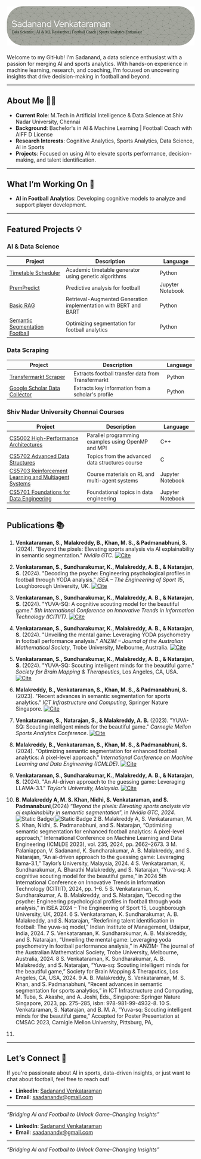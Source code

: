 ![Header](./github-header-image3.png)
---

Welcome to my GitHub! I'm Sadanand, a data science enthusiast with a passion for merging AI and sports analytics. With hands-on experience in machine learning, research, and coaching, I'm focused on uncovering insights that drive decision-making in football and beyond.

---

## About Me 🧑‍💻
- **Current Role**: M.Tech in Artificial Intelligence & Data Science at Shiv Nadar University, Chennai
- **Background**: Bachelor's in AI & Machine Learning | Football Coach with AIFF D License
- **Research Interests**: Cognitive Analytics, Sports Analytics, Data Science, AI in Sports
- **Projects**: Focused on using AI to elevate sports performance, decision-making, and talent identification.

---

## What I’m Working On 🚀
- **AI in Football Analytics**: Developing cognitive models to analyze and support player development.

---

## Featured Projects 💡

### AI & Data Science

| Project | Description | Language |
| ------- | ----------- | -------- |
| [Timetable Scheduler](https://github.com/sadanandv/Timetable-Scheduler-using-Genetic-Algorithm) | Academic timetable generator using genetic algorithms | Python |
| [PremPredict](https://github.com/sadanandv/PremPredict) | Predictive analysis for football | Jupyter Notebook |
| [Basic RAG](https://github.com/sadanandv/Basic-RAG) | Retrieval-Augmented Generation implementation with BERT and BART | Python |
| [Semantic Segmentation Football](https://github.com/sadanandv/Semantic_Segmentation_Football) | Optimizing segmentation for football analytics | Python |

### Data Scraping

| Project | Description | Language |
| ------- | ----------- | -------- |
| [Transfermarkt Scraper](https://github.com/sadanandv/transfermarkt-scraper) | Extracts football transfer data from Transfermarkt | Python |
| [Google Scholar Data Collector](https://github.com/sadanandv/Google-Scholar-Data-Collector) | Extracts key information from a scholar's profile | Python |

### Shiv Nadar University Chennai Courses

| Project | Description | Language |
| ------- | ----------- | -------- |
| [CS5002 High-Performance Architectures](https://github.com/sadanandv/CS5002High-Performance-Architectures-for-AI) | Parallel programming examples using OpenMP and MPI | C++ |
| [CS5702 Advanced Data Structures](https://github.com/sadanandv/CS5702AdvancedDataStructures-Algorithms) | Topics from the advanced data structures course | C |
| [CS5703 Reinforcement Learning and Multiagent Systems](https://github.com/sadanandv/CS5703-Reinforcement-Learning-and-Multiagent-Systems) | Course materials on RL and multi-agent systems | Jupyter Notebook |
| [CS5701 Foundations for Data Engineering](https://github.com/sadanandv/CS5701-Foundations-for-Data-Engineering) | Foundational topics in data engineering | Jupyter Notebook |

---
## Publications 📚

1. **Venkataraman, S., Malakreddy, B., Khan, M. S., & Padmanabhuni, S.** (2024). "Beyond the pixels: Elevating sports analysis via AI explainability in semantic segmentation." *Nvidia GTC*.
   [![Cite](https://img.shields.io/badge/Cite-blue?style=flat&logo=google-scholar)](https://scholar.google.com/)

2. **Venkataraman, S., Sundharakumar, K., Malakreddy, A. B., & Natarajan, S.** (2024). "Decoding the psyche: Engineering psychological profiles in football through YODA analysis." *ISEA – The Engineering of Sport 15*, Loughborough University, UK.
   [![Cite](https://img.shields.io/badge/Cite-blue?style=flat&logo=google-scholar)](https://scholar.google.com/)

3. **Venkataraman, S., Sundharakumar, K., Malakreddy, A. B., & Natarajan, S.** (2024). "YUVA-SQ: A cognitive scouting model for the beautiful game." *5th International Conference on Innovative Trends in Information Technology (ICITIIT)*.
   [![Cite](https://img.shields.io/badge/Cite-blue?style=flat&logo=google-scholar)](https://scholar.google.com/)

4. **Venkataraman, S., Sundharakumar, K., Malakreddy, A. B., & Natarajan, S.** (2024). "Unveiling the mental game: Leveraging YODA psychometry in football performance analysis." *ANZIM – Journal of the Australian Mathematical Society*, Trobe University, Melbourne, Australia.
   [![Cite](https://img.shields.io/badge/Cite-blue?style=flat&logo=google-scholar)](https://scholar.google.com/)

5. **Venkataraman, S., Sundharakumar, K., Malakreddy, A. B., & Natarajan, S.** (2024). "YUVA-SQ: Scouting intelligent minds for the beautiful game." *Society for Brain Mapping & Therapeutics*, Los Angeles, CA, USA.
   [![Cite](https://img.shields.io/badge/Cite-blue?style=flat&logo=google-scholar)](https://scholar.google.com/)

6. **Malakreddy, B., Venkataraman, S., Khan, M. S., & Padmanabhuni, S.** (2023). "Recent advances in semantic segmentation for sports analytics." *ICT Infrastructure and Computing*, Springer Nature Singapore.
   [![Cite](https://img.shields.io/badge/Cite-blue?style=flat&logo=google-scholar)](https://scholar.google.com/)

7. **Venkataraman, S., Natarajan, S., & Malakreddy, A. B.** (2023). "YUVA-SQ: Scouting intelligent minds for the beautiful game." *Carnegie Mellon Sports Analytics Conference*.
   [![Cite](https://img.shields.io/badge/Cite-blue?style=flat&logo=google-scholar)](https://scholar.google.com/)

8. **Malakreddy, B., Venkataraman, S., Khan, M. S., & Padmanabhuni, S.** (2024). "Optimizing semantic segmentation for enhanced football analytics: A pixel-level approach." *International Conference on Machine Learning and Data Engineering (ICMLDE)*.
   [![Cite](https://img.shields.io/badge/Cite-blue?style=flat&logo=google-scholar)](https://scholar.google.com/)

9. **Venkataraman, S., Sundharakumar, K., Malakreddy, A. B., & Natarajan, S.** (2024). "An AI-driven approach to the guessing game: Leveraging LLAMA-3.1." *Taylor’s University, Malaysia*.
   [![Cite](https://img.shields.io/badge/Cite-blue?style=flat&logo=google-scholar)](https://scholar.google.com/)

1. **B. Malakreddy A, M. S. Khan, Nidhi, S. Venkataraman, and S. Padmanabuni**,(2024) “_Beyond the pixels: Elevating sports analysis via ai explainability in semantic segmentation_”, in *Nvidia GTC, 2024*. 
 ![Static Badge](https://img.shields.io/badge/Poster)(![Static Badge](https://img.shields.io/badge/Poster)
2 B. Malakreddy A, S. Venkataraman, M. S. Khan, Nidhi, S. Padmanabhuni, and S. Natarajan,
“Optimizing semantic segmentation for enhanced football analytics: A pixel-level approach,”
International Conference on Machine Learning and Data Engineering (ICMLDE 2023), vol. 235, 2024,
pp. 2662–2673.
3 M. Palaniappan, V. Sadanand, K. Sundharakumar, A. B. Malakreddy, and S. Natarajan, “An ai-driven
approach to the guessing game: Leveraging llama-3.1,” Taylor’s University, Malaysia, 2024.
4 S. Venkataraman, K. Sundharakumar, A. Bharathi Malakreddy, and S. Natarajan, “Yuva-sq: A
cognitive scouting model for the beautiful game,” in 2024 5th International Conference on Innovative
Trends in Information Technology (ICITIIT), 2024, pp. 1–6.
5 S. Venkataraman, K. Sundharakumar, A. B. Malakreddy, and S. Natarajan, “Decoding the psyche:
Engineering psychological profiles in football through yoda analysis,” in ISEA 2024 – The Engineering of
Sport 15, Loughborough University, UK, 2024.
6 S. Venkataraman, K. Sundharakumar, A. B. Malakreddy, and S. Natarajan, “Redefining talent
identification in football: The yuva-sq model,” Indian Institute of Management, Udaipur, India, 2024.
7 S. Venkataraman, K. Sundharakumar, A. B. Malakreddy, and S. Natarajan, “Unveiling the mental
game: Leveraging yoda psychometry in football performance analysis,” in ANZIM- The journal of the
Australian Mathematical Society, Trobe University, Melbourne, Australia, 2024.
8 S. Venkataraman, K. Sundharakumar, A. B. Malakreddy, and S. Natarajan, “Yuva-sq: Scouting
intelligent minds for the beautiful game,” Society for Brain Mapping & Theraputics, Los Angeles, CA,
USA, 2024.
9 A. B. Malakreddy, S. Venkataraman, M. S. Khan, and S. Padmanabhuni, “Recent advances in semantic
segmentation for sports analytics,” in ICT Infrastructure and Computing, M. Tuba, S. Akashe, and
A. Joshi, Eds., Singapore: Springer Nature Singapore, 2023, pp. 275–285, isbn: 978-981-99-4932-8.
10 S. Venkataraman, S. Natarajan, and B. M. A, “Yuva-sq: Scouting intelligent minds for the beautiful
game,” Accepted for Poster Presentation at CMSAC 2023, Carnigie Mellon University, Pittsburg, PA,
2023.

---

## Let’s Connect 🤝
If you're passionate about AI in sports, data-driven insights, or just want to chat about football, feel free to reach out!

- **LinkedIn**: [Sadanand Venkataraman](https://www.linkedin.com/in/sadanand-venkataraman/)
- **Email**: saadanandv@gmail.com

---

*“Bridging AI and Football to Unlock Game-Changing Insights”*

- **LinkedIn**: [Sadanand Venkataraman](https://www.linkedin.com/in/sadanand-venkataraman/)
- **Email**: saadanandv@gmail.com

---

*“Bridging AI and Football to Unlock Game-Changing Insights”*
